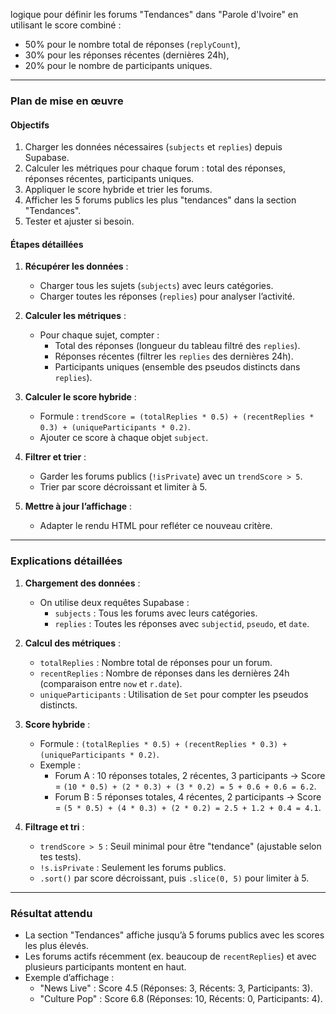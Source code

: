 logique pour définir les forums "Tendances" dans "Parole d'Ivoire" en utilisant le score combiné : 
- 50% pour le nombre total de réponses (`replyCount`),
- 30% pour les réponses récentes (dernières 24h),
- 20% pour le nombre de participants uniques.

---

### Plan de mise en œuvre

#### Objectifs
1. Charger les données nécessaires (`subjects` et `replies`) depuis Supabase.
2. Calculer les métriques pour chaque forum : total des réponses, réponses récentes, participants uniques.
3. Appliquer le score hybride et trier les forums.
4. Afficher les 5 forums publics les plus "tendances" dans la section "Tendances".
5. Tester et ajuster si besoin.

#### Étapes détaillées
1. **Récupérer les données** :
   - Charger tous les sujets (`subjects`) avec leurs catégories.
   - Charger toutes les réponses (`replies`) pour analyser l’activité.

2. **Calculer les métriques** :
   - Pour chaque sujet, compter :
     - Total des réponses (longueur du tableau filtré des `replies`).
     - Réponses récentes (filtrer les `replies` des dernières 24h).
     - Participants uniques (ensemble des pseudos distincts dans `replies`).

3. **Calculer le score hybride** :
   - Formule : `trendScore = (totalReplies * 0.5) + (recentReplies * 0.3) + (uniqueParticipants * 0.2)`.
   - Ajouter ce score à chaque objet `subject`.

4. **Filtrer et trier** :
   - Garder les forums publics (`!isPrivate`) avec un `trendScore > 5`.
   - Trier par score décroissant et limiter à 5.

5. **Mettre à jour l’affichage** :
   - Adapter le rendu HTML pour refléter ce nouveau critère.

---

### Explications détaillées

1. **Chargement des données** :
   - On utilise deux requêtes Supabase :
     - `subjects` : Tous les forums avec leurs catégories.
     - `replies` : Toutes les réponses avec `subjectid`, `pseudo`, et `date`.

2. **Calcul des métriques** :
   - `totalReplies` : Nombre total de réponses pour un forum.
   - `recentReplies` : Nombre de réponses dans les dernières 24h (comparaison entre `now` et `r.date`).
   - `uniqueParticipants` : Utilisation de `Set` pour compter les pseudos distincts.

3. **Score hybride** :
   - Formule : `(totalReplies * 0.5) + (recentReplies * 0.3) + (uniqueParticipants * 0.2)`.
   - Exemple :
     - Forum A : 10 réponses totales, 2 récentes, 3 participants → Score = `(10 * 0.5) + (2 * 0.3) + (3 * 0.2) = 5 + 0.6 + 0.6 = 6.2`.
     - Forum B : 5 réponses totales, 4 récentes, 2 participants → Score = `(5 * 0.5) + (4 * 0.3) + (2 * 0.2) = 2.5 + 1.2 + 0.4 = 4.1`.

4. **Filtrage et tri** :
   - `trendScore > 5` : Seuil minimal pour être "tendance" (ajustable selon tes tests).
   - `!s.isPrivate` : Seulement les forums publics.
   - `.sort()` par score décroissant, puis `.slice(0, 5)` pour limiter à 5.

---

### Résultat attendu
- La section "Tendances" affiche jusqu’à 5 forums publics avec les scores les plus élevés.
- Les forums actifs récemment (ex. beaucoup de `recentReplies`) et avec plusieurs participants montent en haut.
- Exemple d’affichage :
  - "News Live" : Score 4.5 (Réponses: 3, Récents: 3, Participants: 3).
  - "Culture Pop" : Score 6.8 (Réponses: 10, Récents: 0, Participants: 4).